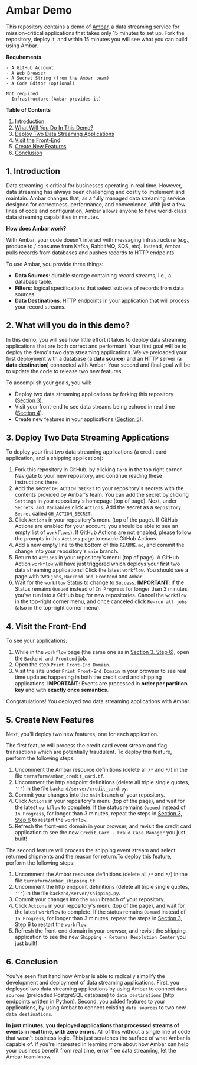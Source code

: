 # Ambar Demo

This repository contains a demo of [Ambar](https://ambar.cloud), a data streaming service for mission-critical 
applications that takes only 15 minutes to set up. Fork the repository, deploy it, and within 15 minutes you 
will see what you can build using Ambar.

**Requirements**

```
- A GitHub Account
- A Web Browser
- A Secret String (from the Ambar team)
- A Code Editor (optional)

Not required
- Infrastructure (Ambar provides it)
```

**Table of Contents**

1. [Introduction](#1-introduction)
2. [What Will You Do In This Demo?](#2-what-will-you-do-in-this-demo)
3. [Deploy Two Data Streaming Applications](#3-deploy-two-data-streaming-applications)
4. [Visit the Front-End](#4-visit-the-front-end)
5. [Create New Features](#5-create-new-features)
6. [Conclusion](#6-conclusion)

## 1. Introduction

Data streaming is critical for businesses operating in real time. However, data streaming has always been challenging 
and costly to implement and maintain. Ambar changes that, as a fully managed data streaming service designed for 
correctness, performance, and convenience. With just a few lines of code and configuration, Ambar allows anyone 
to have world-class data streaming capabilities in minutes.

**How does Ambar work?**

With Ambar, your code doesn't interact with messaging infrastructure (e.g., produce to / consume from Kafka, 
RabbitMQ, SQS, etc). Instead, Ambar pulls records from databases and pushes records to HTTP endpoints.

To use Ambar, you provide three things:

- **Data Sources**: durable storage containing record streams, i.e., a database table.
- **Filters**: logical specifications that select subsets of records from data sources.
- **Data Destinations**: HTTP endpoints in your application that will process your record streams.

## 2. What will you do in this demo?

In this demo, you will see how little effort it takes to deploy data streaming applications that are 
both correct and performant. Your first goal will be to deploy the demo's two data streaming applications. 
We've preloaded your first deployment with a database (a **data source**) and an HTTP server 
(a **data destination**) connected with Ambar. Your second and final goal will be to update the code to
release two new features.

To accomplish your goals, you will:
- Deploy two data streaming applications by forking this repository ([Section 3](#3-deploy-two-data-streaming-applications)).
- Visit your front-end to see data streams being echoed in real time ([Section 4](#4-visit-the-front-end)).
- Create new features in your applications ([Section 5](#5-create-new-features)).

## 3. Deploy Two Data Streaming Applications
To deploy your first two data streaming applications (a credit card application, and a shipping application): 

1. Fork this repository in GitHub, by clicking `Fork` in the top right corner. Navigate to your new repository, 
and continue reading these instructions there.
2. Add the secret `GH_ACTION_SECRET` to your repository's secrets with the contents provided by Ambar's 
team. You can add the secret by clicking `Settings` in your repository's homepage (top of page). Next,
under `Secrets and Variables` click `Actions`. Add the secret as a `Repository Secret` called `GH_ACTION_SECRET`.
3. Click `Actions` in your repository's menu (top of the page). If GitHub Actions are enabled for your account, 
you should be able to see an empty list of `workflows`). If GitHub Actions are not enabled, please follow the 
prompts in this `Actions` page to enable GitHub Actions.
4. Add a new empty line to the bottom of this `README.md`, and commit the change into your repository's `main` branch.
5. Return to `Actions` in your repository's menu (top of page). A GitHub Action `workflow` will have just triggered 
which deploys your first two data streaming applications! Click the latest `workflow`. You should see a page with 
two `jobs`, `Backend and Frontend` and `Ambar`.
6. Wait for the `workflow` Status to change to `Success`. **IMPORTANT**: If the Status remains `Queued` instead of 
`In Progress` for longer than 3 minutes, you've run into a GitHub bug for new repositories. Cancel the `workflow`
in the top-right corner menu, and once canceled click `Re-run all jobs` (also in the top-right corner menu).

## 4. Visit the Front-End
To see your applications:
1. While in the `workflow` page (the same one as in [Section 3, Step 6](#3-deploy-two-data-streaming-applications)),
open the `Backend and Frontend` job. 
2. Open the step `Print Front-End Domain`.
3. Visit the site under `Print Front-End Domain` in your browser to see real time updates happening in
both the credit card and shipping applications. **IMPORTANT**: Events are processed in **order per
partition key** and with **exactly once semantics**.

Congratulations! You deployed two data streaming applications with Ambar.

## 5. Create New Features
Next, you'll deploy two new features, one for each application. 

The first feature will process the credit card event stream and flag transactions which are potentially 
fraudulent.  To deploy this feature, perform the following steps:
1. Uncomment the Ambar resource definitions (delete all `/*` and `*/`) in the file `terraform/ambar_credit_card.tf`.
2. Uncomment the http endpoint definitions (delete all triple single quotes, `'''`) in the file `backend/server/credit_card.py`.
3. Commit your changes into the `main` branch of your repository.
4. Click `Actions` in your repository's menu (top of the page), and wait for the latest  `workflow` to complete. If
the status remains `Queued` instead of `In Progress`, for longer than 3 minutes, repeat the steps in 
[Section 3, Step 6](#3-deploy-two-data-streaming-applications) to restart the `workflow`.
5. Refresh the front-end domain in your browser, and revisit the credit card application to see the
new `Credit Card - Fraud Case Manager` you just built!

The second feature will process the shipping event stream and select returned shipments and the reason for 
return.To deploy this feature, perform the following steps:
1. Uncomment the Ambar resource definitions (delete all `/*` and `*/`)  in the file `terraform/ambar_shipping.tf`.
2. Uncomment the http endpoint definitions (delete all triple single quotes, `'''`) in the file  `backend/server/shipping.py`.
3. Commit your changes into the `main` branch of your repository.
4. Click `Actions` in your repository's menu (top of the page), and wait for the latest  `workflow` to complete. If
the status remains `Queued` instead of `In Progress`, for longer than 3 minutes, repeat the steps in 
[Section 3, Step 6](#3-deploy-two-data-streaming-applications) to restart the `workflow`.
5. Refresh the front-end domain in your browser, and revisit the shipping application to see the
new `Shipping - Returns Resolution Center` you just built!


## 6. Conclusion
You've seen first hand how Ambar is able to radically simplify the development and deployment of data
streaming applications. First, you deployed two data streaming applications by using Ambar to connect `data sources`
(preloaded PostgreSQL database) to `data destinations` (http endpoints written in Python). 
Second, you added features to your applications, by using Ambar to connect existing `data sources` to two new 
`data destinations`.

**In just minutes, you deployed applications that processed streams of events in real time, with zero errors**. All 
of this without a single line of code that wasn't business logic. This just scratches the surface of what Ambar 
is capable of.  If you're interested in learning more about how Ambar can help your business benefit from real time, 
error free data streaming, let the Ambar team know.







